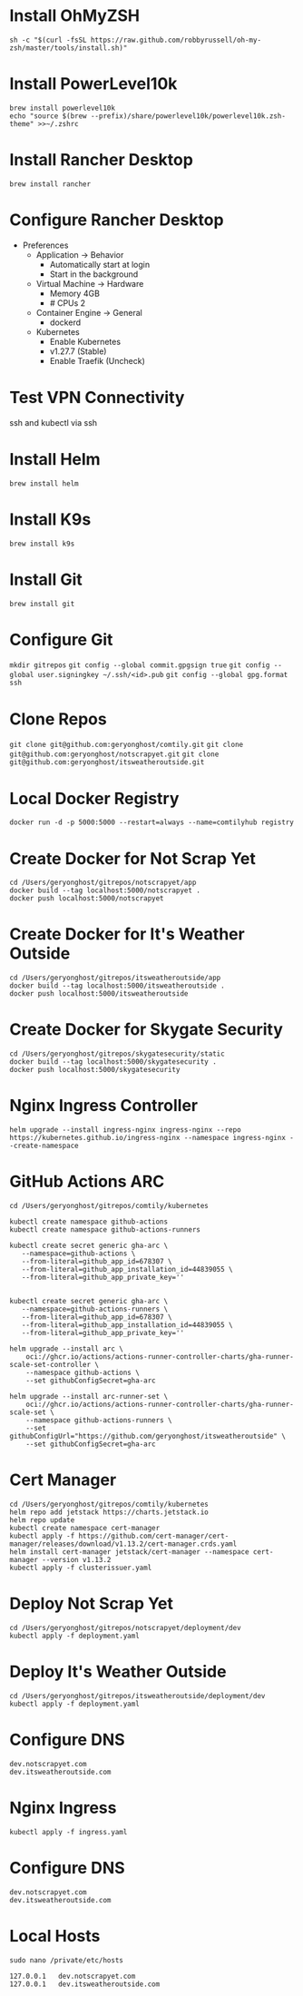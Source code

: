 # Install OhMyZSH
`sh -c "$(curl -fsSL https://raw.github.com/robbyrussell/oh-my-zsh/master/tools/install.sh)"`

# Install PowerLevel10k
```
brew install powerlevel10k
echo "source $(brew --prefix)/share/powerlevel10k/powerlevel10k.zsh-theme" >>~/.zshrc
```

# Install Rancher Desktop
`brew install rancher`

# Configure Rancher Desktop
- Preferences
    - Application -> Behavior
        - Automatically start at login
        - Start in the background
    - Virtual Machine -> Hardware
        - Memory 4GB
        - \# CPUs 2
    - Container Engine -> General
        - dockerd
    - Kubernetes
        - Enable Kubernetes
        - v1.27.7 (Stable)
        - Enable Traefik (Uncheck)

# Test VPN Connectivity
ssh and kubectl via ssh

# Install Helm
`brew install helm`

# Install K9s
`brew install k9s`

# Install Git
`brew install git`

# Configure Git
`mkdir gitrepos`
`git config --global commit.gpgsign true`
`git config --global user.signingkey ~/.ssh/<id>.pub`
`git config --global gpg.format ssh`

# Clone Repos
`git clone git@github.com:geryonghost/comtily.git`
`git clone git@github.com:geryonghost/notscrapyet.git`
`git clone git@github.com:geryonghost/itsweatheroutside.git`

# Local Docker Registry 
`docker run -d -p 5000:5000 --restart=always --name=comtilyhub registry`

# Create Docker for Not Scrap Yet
```
cd /Users/geryonghost/gitrepos/notscrapyet/app
docker build --tag localhost:5000/notscrapyet .
docker push localhost:5000/notscrapyet
```

# Create Docker for It's Weather Outside
```
cd /Users/geryonghost/gitrepos/itsweatheroutside/app
docker build --tag localhost:5000/itsweatheroutside .
docker push localhost:5000/itsweatheroutside
```

# Create Docker for Skygate Security
```
cd /Users/geryonghost/gitrepos/skygatesecurity/static
docker build --tag localhost:5000/skygatesecurity .
docker push localhost:5000/skygatesecurity
```

# Nginx Ingress Controller
`helm upgrade --install ingress-nginx ingress-nginx --repo https://kubernetes.github.io/ingress-nginx --namespace ingress-nginx --create-namespace`

# GitHub Actions ARC
```
cd /Users/geryonghost/gitrepos/comtily/kubernetes

kubectl create namespace github-actions
kubectl create namespace github-actions-runners

kubectl create secret generic gha-arc \
   --namespace=github-actions \
   --from-literal=github_app_id=678307 \
   --from-literal=github_app_installation_id=44839055 \
   --from-literal=github_app_private_key=''


kubectl create secret generic gha-arc \
   --namespace=github-actions-runners \
   --from-literal=github_app_id=678307 \
   --from-literal=github_app_installation_id=44839055 \
   --from-literal=github_app_private_key=''

helm upgrade --install arc \
    oci://ghcr.io/actions/actions-runner-controller-charts/gha-runner-scale-set-controller \
    --namespace github-actions \
    --set githubConfigSecret=gha-arc

helm upgrade --install arc-runner-set \
    oci://ghcr.io/actions/actions-runner-controller-charts/gha-runner-scale-set \
    --namespace github-actions-runners \
    --set githubConfigUrl="https://github.com/geryonghost/itsweatheroutside" \
    --set githubConfigSecret=gha-arc
```

# Cert Manager
```
cd /Users/geryonghost/gitrepos/comtily/kubernetes
helm repo add jetstack https://charts.jetstack.io
helm repo update
kubectl create namespace cert-manager
kubectl apply -f https://github.com/cert-manager/cert-manager/releases/download/v1.13.2/cert-manager.crds.yaml
helm install cert-manager jetstack/cert-manager --namespace cert-manager --version v1.13.2
kubectl apply -f clusterissuer.yaml
```

# Deploy Not Scrap Yet
```
cd /Users/geryonghost/gitrepos/notscrapyet/deployment/dev
kubectl apply -f deployment.yaml
```

# Deploy It's Weather Outside
```
cd /Users/geryonghost/gitrepos/itsweatheroutside/deployment/dev
kubectl apply -f deployment.yaml
```

# Configure DNS
```
dev.notscrapyet.com
dev.itsweatheroutside.com
```

# Nginx Ingress
`kubectl apply -f ingress.yaml`

# Configure DNS
```
dev.notscrapyet.com
dev.itsweatheroutside.com
```

# Local Hosts
`sudo nano /private/etc/hosts`
```
127.0.0.1   dev.notscrapyet.com
127.0.0.1   dev.itsweatheroutside.com
```


